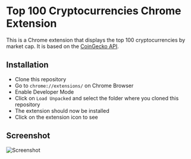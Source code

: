 # Top 100 Cryptocurrencies Chrome Extension

This is a Chrome extension that displays the top 100 cryptocurrencies by market cap. It is based on the [CoinGecko API](https://www.coingecko.com/en/api).

## Installation
* Clone this repository
* Go to `chrome://extensions/` on Chrome Browser
* Enable Developer Mode
* Click on `Load Unpacked` and select the folder where you cloned this repository
* The extension should now be installed
* Click on the extension icon to see

## Screenshot
![Screenshot](https://i.imgur.com/D1FtuRN.png)